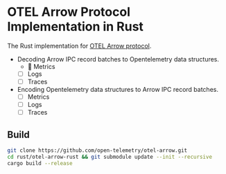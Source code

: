 # OTEL Arrow Protocol Implementation in Rust

The Rust implementation for [OTEL Arrow
protocol](https://github.com/open-telemetry/otel-arrow).

- Decoding Arrow IPC record batches to Opentelemetry data structures.
  - :construction: Metrics
  - [ ] Logs
  - [ ] Traces
- Encoding Opentelemetry data structures to Arrow IPC record batches.
  - [ ] Metrics
  - [ ] Logs
  - [ ] Traces

## Build

```bash
git clone https://github.com/open-telemetry/otel-arrow.git
cd rust/otel-arrow-rust && git submodule update --init --recursive
cargo build --release
```
